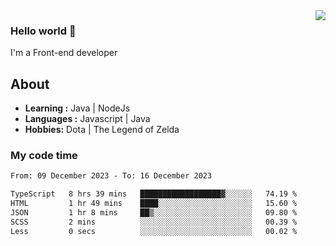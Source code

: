 <img align='right' src="https://github-readme-stats.vercel.app/api?username=jumodada&show_icons=true&theme=vue">

### Hello world 👋

I'm a Front-end developer 
    
## About
-  **Learning :** Java | NodeJs
-  **Languages :** Javascript | Java
-  **Hobbies:** Dota | The Legend of Zelda

### My code time

<!--START_SECTION:waka-->

```txt
From: 09 December 2023 - To: 16 December 2023

TypeScript   8 hrs 39 mins   ██████████████████▓░░░░░░   74.19 %
HTML         1 hr 49 mins    ████░░░░░░░░░░░░░░░░░░░░░   15.60 %
JSON         1 hr 8 mins     ██▒░░░░░░░░░░░░░░░░░░░░░░   09.80 %
SCSS         2 mins          ░░░░░░░░░░░░░░░░░░░░░░░░░   00.39 %
Less         0 secs          ░░░░░░░░░░░░░░░░░░░░░░░░░   00.02 %
```

<!--END_SECTION:waka-->
